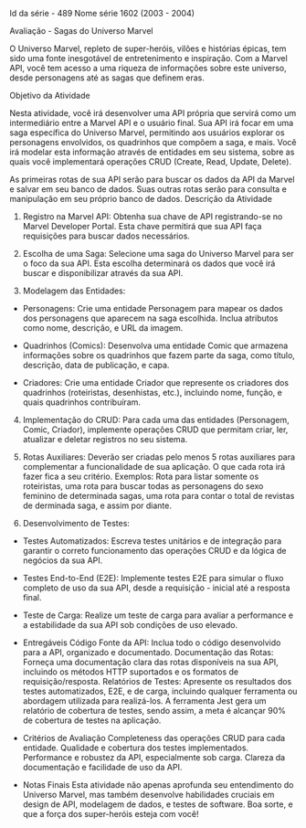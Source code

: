 Id da série - 489
Nome série 1602 (2003 - 2004)



Avaliação - Sagas do Universo Marvel

O Universo Marvel, repleto de super-heróis, vilões e histórias épicas, tem sido uma fonte inesgotável de entretenimento e inspiração. Com a Marvel API, você tem acesso a uma riqueza de informações sobre este universo, desde personagens até as sagas que definem eras.

Objetivo da Atividade

Nesta atividade, você irá desenvolver uma API própria que servirá como um intermediário entre a Marvel API e o usuário final. Sua API irá focar em uma saga específica do Universo Marvel, permitindo aos usuários explorar os personagens envolvidos, os quadrinhos que compõem a saga, e mais. Você irá modelar esta informação através de entidades em seu sistema, sobre as quais você implementará operações CRUD (Create, Read, Update, Delete).

As primeiras rotas de sua API serão para buscar os dados da API da Marvel e salvar em seu banco de dados. Suas outras rotas serão para consulta e manipulação em seu próprio banco de dados.
Descrição da Atividade

1. Registro na Marvel API: Obtenha sua chave de API registrando-se no Marvel Developer Portal. Esta chave permitirá que sua API faça requisições para buscar dados necessários.

2. Escolha de uma Saga: Selecione uma saga do Universo Marvel para ser o foco da sua API. Esta escolha determinará os dados que você irá buscar e disponibilizar através da sua API.

3. Modelagem das Entidades:
- Personagens: Crie uma entidade Personagem para mapear os dados dos personagens que aparecem na saga escolhida. Inclua atributos como nome, descrição, e URL da imagem.

- Quadrinhos (Comics): Desenvolva uma entidade Comic que armazena informações sobre os quadrinhos que fazem parte da saga, como título, descrição, data de publicação, e capa.

- Criadores: Crie uma entidade Criador que represente os criadores dos quadrinhos (roteiristas, desenhistas, etc.), incluindo nome, função, e quais quadrinhos contribuíram.

4. Implementação do CRUD: Para cada uma das entidades (Personagem, Comic, Criador), implemente operações CRUD que permitam criar, ler, atualizar e deletar registros no seu sistema.

5. Rotas Auxiliares: Deverão ser criadas pelo menos 5 rotas auxiliares para complementar a funcionalidade de sua aplicação. O que cada rota irá fazer fica a seu critério.
Exemplos: Rota para listar somente os roteiristas, uma rota para buscar todas as personagens do sexo feminino de determinada sagas, uma rota para contar o total de revistas de derminada saga, e assim por diante.

6. Desenvolvimento de Testes:
- Testes Automatizados: Escreva testes unitários e de integração para garantir o correto funcionamento das operações CRUD e da lógica de negócios da sua API.
- Testes End-to-End (E2E): Implemente testes E2E para simular o fluxo completo de uso da sua API, desde a requisição - inicial até a resposta final.
- Teste de Carga: Realize um teste de carga para avaliar a performance e a estabilidade da sua API sob condições de uso elevado.

- Entregáveis
Código Fonte da API: Inclua todo o código desenvolvido para a API, organizado e documentado.
Documentação das Rotas: Forneça uma documentação clara das rotas disponíveis na sua API, incluindo os métodos HTTP suportados e os formatos de requisição/resposta.
Relatórios de Testes: Apresente os resultados dos testes automatizados, E2E, e de carga, incluindo qualquer ferramenta ou abordagem utilizada para realizá-los.
A ferramenta Jest gera um relatório de cobertura de testes, sendo assim, a meta é alcançar 90% de cobertura de testes na aplicação.

- Critérios de Avaliação
Completeness das operações CRUD para cada entidade.
Qualidade e cobertura dos testes implementados.
Performance e robustez da API, especialmente sob carga.
Clareza da documentação e facilidade de uso da API.

- Notas Finais
Esta atividade não apenas aprofunda seu entendimento do Universo Marvel, mas também desenvolve habilidades cruciais em design de API, modelagem de dados, e testes de software. Boa sorte, e que a força dos super-heróis esteja com você!